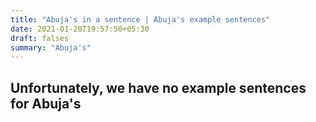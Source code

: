 ```yaml
---
title: "Abuja's in a sentence | Abuja's example sentences"
date: 2021-01-20T19:57:50+05:30
draft: falses
summary: "Abuja's"
---
```

## Unfortunately, we have no example sentences for Abuja's                 
